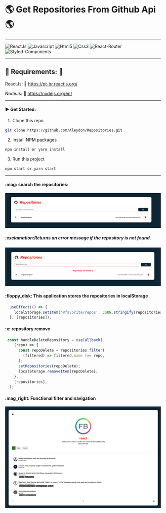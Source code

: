 # :earth_americas: Get Repositories From Github Api :earth_americas:

---

![ReactJs](https://img.shields.io/badge/React-20232A?style=for-the-badge&logo=react&logoColor=61DAFB)
![Javascript](https://img.shields.io/badge/JavaScript-323330?style=for-the-badge&logo=javascript&logoColor=F7DF1E)
![Html5](https://img.shields.io/badge/HTML5-E34F26?style=for-the-badge&logo=html5&logoColor=white)
![Css3](https://img.shields.io/badge/CSS3-1572B6?style=for-the-badge&logo=css3&logoColor=white)
![React-Router](https://img.shields.io/badge/React_Router-CA4245?style=for-the-badge&logo=react-router&logoColor=white)
![Styled-Components](https://img.shields.io/badge/styled--components-DB7093?style=for-the-badge&logo=styled-components&logoColor=white)

---

## :pushpin: Requirements: :pushpin:

ReactJs: :link: https://pt-br.reactjs.org/

NodeJs: :link: https://nodejs.org/en/


---
#### :arrow_forward:   Get Started: 

  1. Clone this repo
   ```sh
   git clone https://github.com/Aleydon/Repositories.git
   ```
  2. Install NPM packages
   ```sh
   npm install or yarn install
   ```
   3. Run this project
   ```sh
   npm start or yarn start
   ```
---  


<h4>:mag: search the repositories:</h4> 

![Search-Repositories](images/added_repositorie.png)


<h5>:exclamation:Returns an error message if the repository is not found.</h5>

![Repositories-Not-Found](images/repo_not_found.png)


<h4> :floppy_disk: This application stores the repositories in localStorage</h4>

```js
  useEffect(() => {
    localStorage.setItem('@favorite/repos', JSON.stringify(repositories));
  }, [repositories]);  
```

<h4>:x: repository  remove</h4>

```js
 const handleDeleteRepository = useCallback(
    (repo) => {
      const repoDelete = repositories.filter(
        (filtered) => filtered.name !== repo,
      );
      setRepositories(repoDelete);
      localStorage.removeItem(repoDelete);
    },
    [repositories],
  );
```
<h4>:mag_right: Functional filter and navigation</h4>

![Filter-Pagination](images/View_issues_and_pagination.png)
